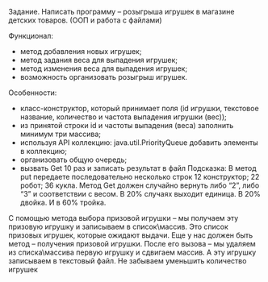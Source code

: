 Задание. 
Написать программу – розыгрыша игрушек в магазине детских товаров. (ООП и работа с файлами)

Функционал: 
- метод добавления новых игрушек;
- метод задания веса для выпадения игрушек;
- метод изменения веса для выпадения игрушек;
- возможность организовать розыгрыш игрушек. 

Особенности:
- класс-конструктор, который принимает поля (id игрушки, текстовое название, количество и частота выпадения игрушки (вес));
- из принятой строки id и частоты выпадения (веса) заполнить минимум три массива;
- используя API коллекцию: java.util.PriorityQueue добавить элементы в коллекцию;
- организовать общую очередь;
- вызвать Get 10 раз и записать результат в файл
Подсказка: 
В метод put передаете последовательно несколько строк 12 конструктор; 22 робот; 36 кукла. 
Метод Get должен случайно вернуть либо “2”, либо “3” и соответствии с весом. В 20% случаях выходит единица. В 20% двойка. И в 60% тройка.

С помощью метода выбора призовой игрушки – мы получаем эту призовую игрушку и записываем в список\массив.
Это список призовых игрушек, которые ожидают выдачи.
Еще у нас должен быть метод – получения призовой игрушки.
После его вызова – мы удаляем из списка\массива первую игрушку и сдвигаем массив. А эту игрушку записываем в текстовый файл.
Не забываем уменьшить количество игрушек

